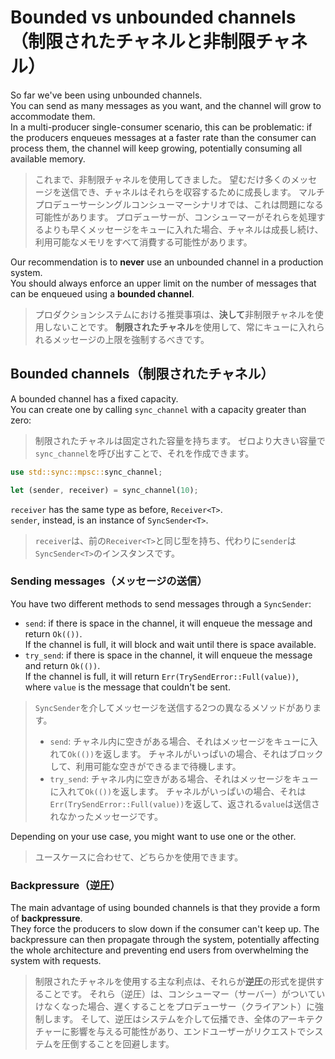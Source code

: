 # Bounded vs unbounded channels（制限されたチャネルと非制限チャネル）

So far we've been using unbounded channels.\
You can send as many messages as you want, and the channel will grow to accommodate them.\
In a multi-producer single-consumer scenario, this can be problematic: if the producers
enqueues messages at a faster rate than the consumer can process them, the channel will
keep growing, potentially consuming all available memory.

> これまで、非制限チャネルを使用してきました。
> 望むだけ多くのメッセージを送信でき、チャネルはそれらを収容するために成長します。
> マルチプロデューサーシングルコンシューマーシナリオでは、これは問題になる可能性があります。
> プロデューサーが、コンシューマーがそれらを処理するよりも早くメッセージをキューに入れた場合、チャネルは成長し続け、利用可能なメモリをすべて消費する可能性があります。

Our recommendation is to **never** use an unbounded channel in a production system.\
You should always enforce an upper limit on the number of messages that can be enqueued using a
**bounded channel**.

> プロダクションシステムにおける推奨事項は、**決して**非制限チャネルを使用しないことです。
> **制限されたチャネル**を使用して、常にキューに入れられるメッセージの上限を強制するべきです。

## Bounded channels（制限されたチャネル）

A bounded channel has a fixed capacity.\
You can create one by calling `sync_channel` with a capacity greater than zero:

> 制限されたチャネルは固定された容量を持ちます。
> ゼロより大きい容量で`sync_channel`を呼び出すことで、それを作成できます。

```rust
use std::sync::mpsc::sync_channel;

let (sender, receiver) = sync_channel(10);
```

`receiver` has the same type as before, `Receiver<T>`.\
`sender`, instead, is an instance of `SyncSender<T>`.

> `receiver`は、前の`Receiver<T>`と同じ型を持ち、代わりに`sender`は`SyncSender<T>`のインスタンスです。

### Sending messages（メッセージの送信）

You have two different methods to send messages through a `SyncSender`:

- `send`: if there is space in the channel, it will enqueue the message and return `Ok(())`.\
  If the channel is full, it will block and wait until there is space available.
- `try_send`: if there is space in the channel, it will enqueue the message and return `Ok(())`.\
  If the channel is full, it will return `Err(TrySendError::Full(value))`, where `value` is the message that couldn't be sent.

> `SyncSender`を介してメッセージを送信する2つの異なるメソッドがあります。
>
> - `send`: チャネル内に空きがある場合、それはメッセージをキューに入れて`Ok(())`を返します。
>   チャネルがいっぱいの場合、それはブロックして、利用可能な空きができるまで待機します。
> - `try_send`: チャネル内に空きがある場合、それはメッセージをキューに入れて`Ok(())`を返します。
>   チャネルがいっぱいの場合、それは`Err(TrySendError::Full(value))`を返して、返される`value`は送信されなかったメッセージです。

Depending on your use case, you might want to use one or the other.

> ユースケースに合わせて、どちらかを使用できます。

### Backpressure（逆圧）

The main advantage of using bounded channels is that they provide a form of **backpressure**.\
They force the producers to slow down if the consumer can't keep up.
The backpressure can then propagate through the system, potentially affecting the whole architecture and
preventing end users from overwhelming the system with requests.

> 制限されたチャネルを使用する主な利点は、それらが**逆圧**の形式を提供することです。
> それら（逆圧）は、コンシューマー（サーバー）がついていけなくなった場合、遅くすることをプロデューサー（クライアント）に強制します。
> そして、逆圧はシステムを介して伝播でき、全体のアーキテクチャーに影響を与える可能性があり、エンドユーザーがリクエストでシステムを圧倒することを回避します。
